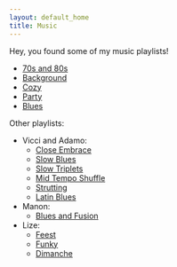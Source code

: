 ```yaml
---
layout: default_home
title: Music
---
```

Hey, you found some of my music playlists!

- [70s and 80s](https://www.youtube.com/playlist?list=PLwXO-MwN2v9pm1ozOEhGmXZLDOIs1G9Mk)
- [Background](https://www.youtube.com/playlist?list=PLwXO-MwN2v9qA3vhJDNiYy0j7olxdxQGi)
- [Cozy](https://www.youtube.com/playlist?list=PLwXO-MwN2v9qbJpFFKbfBgIA79Of5VaIf)
- [Party](https://www.youtube.com/playlist?list=PLwXO-MwN2v9pdW9n5c3q30Knlq7YvFxFM)
- [Blues](https://www.youtube.com/playlist?list=PLwXO-MwN2v9rKc6RbMfN5o_bpw0tljQve)

Other playlists:

- Vicci and Adamo: 
    - [Close Embrace](https://open.spotify.com/playlist/5Hb40dcuKZyGTubWNBbFXF?si=VnQtjl63SKCIKMIa8pgNoA) 
    - [Slow Blues](https://open.spotify.com/playlist/1lg8HTVMhiEcfiAr3h4EiK?si=BT1I-EAbQxeZIuUdg2zbRg) 
    - [Slow Triplets](https://open.spotify.com/playlist/3sTBCUs0Dawf7eb0r8KtNw?si=nerz5xEwTMGtetICxqCqTA) 
    - [Mid Tempo Shuffle](https://open.spotify.com/playlist/2CJOieYAtIFrSfpcpwBNm6?si=zO-zI35ATlOsIL99nsBi1g) 
    - [Strutting](https://open.spotify.com/playlist/0uUsrEb6t6JEfu5GUVzRUO?si=djjigk07R6mGQ4hUxqG9-g) 
    - [Latin Blues](https://open.spotify.com/playlist/1UoObyFVkL3qFNsROuZV2b?si=TnqujpxDRvmHCMZDh59Xag) 
- Manon: 
    - [Blues and Fusion](https://open.spotify.com/playlist/2q7VtCaYxdmQmOJIEKJkUV?si=9P1ZO4KZQW6uv79y160sEA)
- Lize: 
    - [Feest](https://open.spotify.com/playlist/0RIHgjz3TAEjbqwW5x2XoU) 
    - [Funky](https://open.spotify.com/playlist/0tyk0Omk6JhQwkvebkbv04) 
    - [Dimanche](https://open.spotify.com/playlist/6vxBtkdUY7R1Sdp53xRpH8)
